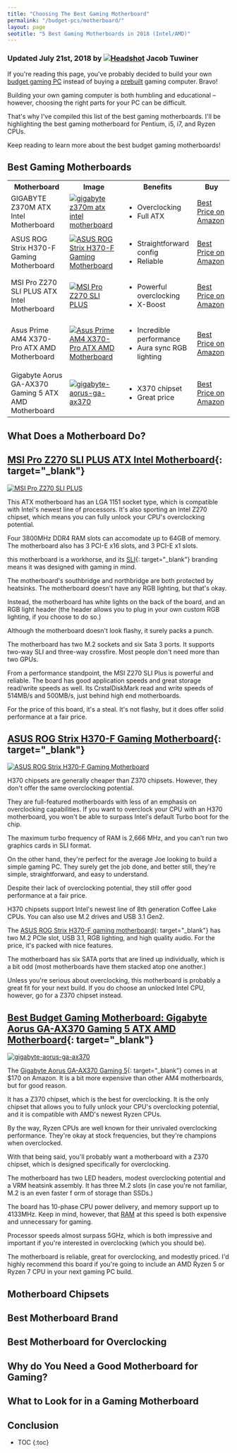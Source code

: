 ```yaml
---
title: "Choosing The Best Gaming Motherboard"
permalink: "/budget-pcs/motherboard/"
layout: page
seotitle: "5 Best Gaming Motherboards in 2018 (Intel/AMD)" 
---
```

<h3 class="page-subtitle">
	Updated July 21st, 2018 by 
	<a href="/about/"><img src="/img/profile/close.jpg" class="circle" alt="Headshot"></a>
	Jacob Tuwiner
</h3>

If you're reading this page, you've probably decided to build your own [budget gaming PC](/budget-pcs/) instead of buying a [prebuilt](/budget-pcs/prebuilt/) gaming computer. Bravo!

Building your own gaming computer is both humbling and educational – however, choosing the right parts for your PC can be difficult. 

That's why I've compiled this list of the best gaming motherboards. I'll be highlighting the best gaming motherboard for Pentium, i5, i7, and Ryzen CPUs. 

Keep reading to learn more about the best budget gaming motherboards! 

## Best Gaming Motherboards

<table class="basic-table" align="center">
	<tr>
		<th>Motherboard</th>
		<th>Image</th>
		<th>Benefits</th>
		<th>Buy</th>
	</tr>
	<tr>
		<td>GIGABYTE Z370M ATX Intel Motherboard</td>
		<td><a target="_blank" href="https://amzn.to/2uDUB80"><img alt="gigabyte z370m atx intel motherboard" class="table-image" src="/img/mobo/gigabyte-z370m.png" /></a></td>
		<td class="components">
			<ul>
			<li>Overclocking</li>
			<li>Full ATX</li>
			</ul>
		</td>
		<td><a class="big-button" href="https://amzn.to/2uDUB80">Best Price on Amazon</a></td>
	</tr>
	<tr>
		<td>ASUS ROG Strix H370-F Gaming Motherboard</td>
		<td><a target="_blank" href="https://amzn.to/2JJydyG"><img alt="ASUS ROG Strix H370-F Gaming Motherboard" class="table-image" src="/img/mobo/asus-rog-strix-h370-f.jpeg" /></a></td>
		<td class="components">
			<ul>
			<li>Straightforward config</li>
			<li>Reliable</li>
			</ul>
		</td>
		<td><a class="big-button" href="https://amzn.to/2JJydyG">Best Price on Amazon</a></td>
	</tr>
	<tr>
		<td>MSI Pro Z270 SLI PLUS ATX Intel Motherboard</td>
		<td><a target="_blank" href="https://amzn.to/2uU6eXQ"><img alt="MSI Pro Z270 SLI PLUS" class="table-image" src="/img/mobo/msi-pro-z270-plus.png" /></a></td>
		<td class="components">
			<ul>
			<li>Powerful overclocking</li>
			<li>X-Boost</li>
			</ul>
		</td>
		<td><a class="big-button" href="https://amzn.to/2uU6eXQ">Best Price on Amazon</a></td>
	</tr>
	<tr>
		<td>Asus Prime AM4 X370-Pro ATX AMD Motherboard</td>
		<td><a target="_blank" href="https://amzn.to/2uEOr7A"><img alt="Asus Prime AM4 X370-Pro ATX AMD Motherboard" class="table-image" src="/img/mobo/asus-prime-x370-pro.png" /></a></td>
		<td class="components">
			<ul>
			<li>Incredible performance</li>
			<li>Aura sync RGB lighting</li>
			</ul>
		</td>
		<td><a class="big-button" href="https://amzn.to/2uEOr7A">Best Price on Amazon</a></td>
	</tr>
	<tr>
		<td>Gigabyte Aorus GA-AX370 Gaming 5 ATX AMD Motherboard</td>
		<td><a target="_blank" href="https://amzn.to/2O5kDsS"><img alt="gigabyte-aorus-ga-ax370" class="table-image" src="/img/mobo/gigabyte-aorus-ga-ax370.jpg" /></a></td>
		<td class="components">
			<ul>
			<li>X370 chipset</li>
			<li>Great price</li>
			</ul>
		</td>
		<td><a class="big-button" href="https://amzn.to/2O5kDsS">Best Price on Amazon</a></td>
	</tr>
</table>

## What Does a Motherboard Do? 

## [MSI Pro Z270 SLI PLUS ATX Intel Motherboard](https://amzn.to/2uU6eXQ){: target="_blank"}
<a target="_blank" href="https://amzn.to/2uU6eXQ"><img alt="MSI Pro Z270 SLI PLUS" class="img-right img-small" src="/img/mobo/msi-pro-z270-plus.png" /></a>

This ATX motherboard has an LGA 1151 socket type, which is compatible with Intel's newest line of processors. It's also sporting an Intel Z270 chipset, which means you can fully unlock your CPU's overclocking potential. 

Four 3800MHz DDR4 RAM slots can accomodate up to 64GB of memory. The motherboard also has 3 PCI-E x16 slots, and 3 PCI-E x1 slots. 

this motherboard is a workhorse, and its [SLI](https://www.geforce.com/whats-new/guides/introduction-to-sli-technology-guide){: target="_blank"} branding means it was designed with gaming in mind. 

The motherboard's southbridge and northbridge are both protected by heatsinks. The motherboard doesn't have any RGB lighting, but that's okay. 

Instead, the motherboard has white lights on the back of the board, and an RGB light header (the header allows you to plug in your own custom RGB lighting, if you choose to do so.)

Although the motherboard doesn't look flashy, it surely packs a punch.

The motherboard has two M.2 sockets and six Sata 3 ports. It supports two-way SLI and three-way crossfire. Most people don't need more than two GPUs. 

From a performance standpoint, the MSI Z270 SLI Plus is powerful and reliable. The board has good application speeds and great storage read/write speeds as well. Its CrstalDiskMark read and write speeds of 514MB/s and 500MB/s, just behind high end motherboards. 

For the price of this board, it's a steal. It's not flashy, but it does offer solid performance at a fair price. 

## [ASUS ROG Strix H370-F Gaming Motherboard](https://amzn.to/2JJydy){: target="_blank"}
<a target="_blank" href="https://amzn.to/2JJydyG"><img alt="ASUS ROG Strix H370-F Gaming Motherboard" class="img-right img-small" src="/img/mobo/asus-rog-strix-h370-f.jpeg" /></a>

H370 chipsets are generally cheaper than Z370 chipsets. However, they don't offer the same overclocking potential.

They are full-featured motherboards with less of an emphasis on overclocking capabilities. If you want to overclock your CPU with an H370 motherboard, you won't be able to surpass Intel's default Turbo boot for the chip. 

The maximum turbo frequency of RAM is 2,666 MHz, and you can't run two graphics cards in SLI format. 

On the other hand, they're perfect for the average Joe looking to build a simple gaming PC. They surely get the job done, and better still, they're simple, straightforward, and easy to understand. 

Despite their lack of overclocking potential, they still offer good performance at a fair price. 

H370 chipsets support Intel's newest line of 8th generation Coffee Lake CPUs. You can also use M.2 drives and USB 3.1 Gen2. 

The [ASUS ROG Strix H370-F gaming motherboard](https://amzn.to/2JJydy){: target="_blank"} has two M.2 PCIe slot, USB 3.1, RGB lighting, and high quality audio. For the price, it's packed with nice features. 

The motherboard has six SATA ports that are lined up individually, which is a bit odd (most motherboards have them stacked atop one another.) 

Unless you're serious about overclocking, this motherboard is probably a great fit for your next build. If you do choose an unlocked Intel CPU, however, go for a Z370 chipset instead. 

## [Best Budget Gaming Motherboard: Gigabyte Aorus GA-AX370 Gaming 5 ATX AMD Motherboard](https://amzn.to/2O5kDsS){: target="_blank"}
<a target="_blank" href="https://amzn.to/2O5kDsS"><img alt="gigabyte-aorus-ga-ax370" class="img-right img-small" src="/img/mobo/gigabyte-aorus-ga-ax370.jpg" /></a>

The [Gigabyte Aorus GA-AX370 Gaming 5](https://amzn.to/2O5kDsS){: target="_blank"} comes in at $170 on Amazon. It is a bit more expensive than other AM4 motherboards, but for good reason.

It has a Z370 chipset, which is the best for overclocking. It is the only chipset that allows you to fully unlock your CPU's overclocking potential, and it is compatible with AMD's newest Ryzen CPUs. 

By the way, Ryzen CPUs are well known for their unrivaled overclocking performance. They're okay at stock frequencies, but they're champions when overclocked. 

With that being said, you'll probably want a motherboard with a Z370 chipset, which is designed specifically for overclocking.

The motherboard has two LED headers, modest overclocking potential and a VRM heatsink assembly. It has three M.2 slots (in case you're not familiar, M.2 is an even faster f orm of storage than SSDs.)

The board has 10-phase CPU power delivery, and memory support up to 4133MHz. Keep in mind, however, that [RAM](/budget-pcs/ram/) at this speed is both expensive and unnecessary for gaming. 

Processor speeds almost surpass 5GHz, which is both impressive and important if you're interested in overclocking (which you should be).

The motherboard is reliable, great for overclocking, and modestly priced. I'd highly recommend this board if you're going to include an AMD Ryzen 5 or Ryzen 7 CPU in your next gaming PC build. 

## Motherboard Chipsets

## Best Motherboard Brand

## Best Motherboard for Overclocking

## Why do You Need a Good Motherboard for Gaming? 

## What to Look for in a Gaming Motherboard 

## Conclusion 

* TOC 
{:toc}
